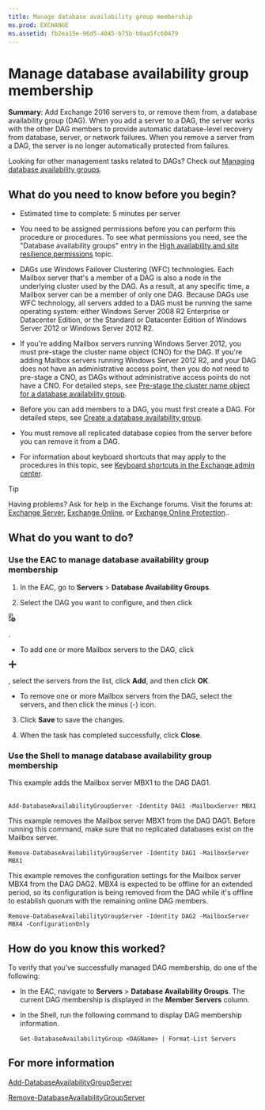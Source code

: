 ```yaml
---
title: Manage database availability group membership
ms.prod: EXCHANGE
ms.assetid: fb2ea15e-96d5-4045-b75b-b0aa5fc60479
---
```



# Manage database availability group membership
 **Summary**: Add Exchange 2016 servers to, or remove them from, a database availability group (DAG).
When you add a server to a DAG, the server works with the other DAG members to provide automatic database-level recovery from database, server, or network failures. When you remove a server from a DAG, the server is no longer automatically protected from failures.
  
    
    

Looking for other management tasks related to DAGs? Check out  [Managing database availability groups](http://technet.microsoft.com/library/4abde67b-4995-4a57-894f-ba76aa72341c.aspx).
## What do you need to know before you begin?


- Estimated time to complete: 5 minutes per server
    
  
- You need to be assigned permissions before you can perform this procedure or procedures. To see what permissions you need, see the "Database availability groups" entry in the  [High availability and site resilience permissions](high-availability-and-site-resilience-permissions.md) topic.
    
  
- DAGs use Windows Failover Clustering (WFC) technologies. Each Mailbox server that's a member of a DAG is also a node in the underlying cluster used by the DAG. As a result, at any specific time, a Mailbox server can be a member of only one DAG. Because DAGs use WFC technology, all servers added to a DAG must be running the same operating system: either Windows Server 2008 R2 Enterprise or Datacenter Edition, or the Standard or Datacenter Edition of Windows Server 2012 or Windows Server 2012 R2.
    
  
- If you're adding Mailbox servers running Windows Server 2012, you must pre-stage the cluster name object (CNO) for the DAG. If you're adding Mailbox servers running Windows Server 2012 R2, and your DAG does not have an administrative access point, then you do not need to pre-stage a CNO, as DAGs without administrative access points do not have a CNO. For detailed steps, see  [Pre-stage the cluster name object for a database availability group](pre-stage-the-cluster-name-object-for-a-database-availability-group.md).
    
  
- Before you can add members to a DAG, you must first create a DAG. For detailed steps, see  [Create a database availability group](create-a-database-availability-group.md). 
    
  
- You must remove all replicated database copies from the server before you can remove it from a DAG.
    
  
- For information about keyboard shortcuts that may apply to the procedures in this topic, see  [Keyboard shortcuts in the Exchange admin center](keyboard-shortcuts-in-the-exchange-admin-center.md).
    
  

> [!TIP]
> Having problems? Ask for help in the Exchange forums. Visit the forums at:  [Exchange Server](https://go.microsoft.com/fwlink/p/?linkId=60612),  [Exchange Online](https://go.microsoft.com/fwlink/p/?linkId=267542), or  [Exchange Online Protection](https://go.microsoft.com/fwlink/p/?linkId=285351).. 
  
    
    


## What do you want to do?


  
    
    

### Use the EAC to manage database availability group membership
<a name="UseEMC"> </a>


1. In the EAC, go to **Servers** > **Database Availability Groups**.
    
  
2. Select the DAG you want to configure, and then click 
  
    
    
![Manage DAG members](images/ITPro_EAC_ManageDagMembersIcon.png)
  
    
    
.
    
  - To add one or more Mailbox servers to the DAG, click 
  
    
    
![Add icon](images/ITPro_EAC_AddIcon.png)
  
    
    
, select the servers from the list, click **Add**, and then click **OK**.
    
  
  - To remove one or more Mailbox servers from the DAG, select the servers, and then click the minus (-) icon.
    
  
3. Click **Save** to save the changes.
    
  
4. When the task has completed successfully, click **Close**.
    
  

### Use the Shell to manage database availability group membership
<a name="UseShell"> </a>

This example adds the Mailbox server MBX1 to the DAG DAG1.
  
    
    

```

Add-DatabaseAvailabilityGroupServer -Identity DAG1 -MailboxServer MBX1
```

This example removes the Mailbox server MBX1 from the DAG DAG1. Before running this command, make sure that no replicated databases exist on the Mailbox server.
  
    
    



```
Remove-DatabaseAvailabilityGroupServer -Identity DAG1 -MailboxServer MBX1
```

This example removes the configuration settings for the Mailbox server MBX4 from the DAG DAG2. MBX4 is expected to be offline for an extended period, so its configuration is being removed from the DAG while it's offline to establish quorum with the remaining online DAG members.
  
    
    



```
Remove-DatabaseAvailabilityGroupServer -Identity DAG2 -MailboxServer MBX4 -ConfigurationOnly
```


## How do you know this worked?

To verify that you've successfully managed DAG membership, do one of the following:
  
    
    

- In the EAC, navigate to **Servers** > **Database Availability Groups**. The current DAG membership is displayed in the **Member Servers** column.
    
  
- In the Shell, run the following command to display DAG membership information.
    
  ```
  Get-DatabaseAvailabilityGroup <DAGName> | Format-List Servers
  ```


## For more information

 [Add-DatabaseAvailabilityGroupServer](http://technet.microsoft.com/library/6bd0a3fe-dec6-47c2-b9a3-8dffb60e4aad.aspx)
  
    
    
 [Remove-DatabaseAvailabilityGroupServer](http://technet.microsoft.com/library/49290be7-9d3d-4bc3-80ea-f1992fdd1d12.aspx)
  
    
    

